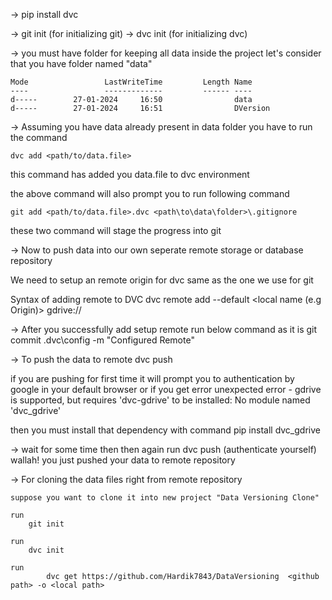 ->	pip install dvc

-> 	git init (for initializing git)
-> 	dvc init (for initializing dvc)


-> you must have folder for keeping all data inside the project 
   let's consider that you have folder named "data"


	Mode                 LastWriteTime         Length Name
	----                 -------------         ------ ----
	d-----        27-01-2024     16:50                data
	d-----        27-01-2024     16:51                DVersion


-> Assuming you have data already present in data folder 
   you have to run the command
   
   	dvc add <path/to/data.file>
   
   this command has added you data.file to dvc environment

   the above command will also prompt you to run following command
   
	git add <path/to/data.file>.dvc <path\to\data\folder>\.gitignore

   these two command will stage the progress into git 


-> Now to push data into our own seperate remote storage or database repository
   
   We need to setup an remote origin for dvc same as the one we use for git

   Syntax of adding remote to DVC
	dvc remote add --default <local name (e.g Origin)> gdrive://<Key of Folder in Gdrive where you want to store>


-> After you successfully add setup remote run below command as it is 
	git commit .dvc\config -m "Configured Remote"
   
-> To push the data to remote
	dvc push

if you are pushing for first time it will prompt you to authentication by google in your default browser
   or 
if you get error
    unexpected error - gdrive is supported, but requires 'dvc-gdrive' to be installed: No module named 'dvc_gdrive'

then you must install that dependency with command
    pip install dvc_gdrive


-> wait for some time then then again run 
	dvc push (authenticate yourself)
   wallah! you just pushed your data to remote repository




-> For cloning the data files right from remote repository
	
	suppose you want to clone it into new project "Data Versioning Clone"
	
	run 
		git init

	run 
		dvc init

	run 
			dvc get https://github.com/Hardik7843/DataVersioning  <github path> -o <local path>
	

